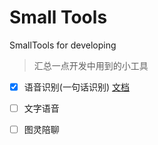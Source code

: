 # Small   Tools
SmallTools for developing



> 汇总一点开发中用到的小工具





- [x] 语音识别(一句话识别) [文档](md/SmartAudioTrans.md)
- [ ] 文字语音
- [ ] 图灵陪聊

